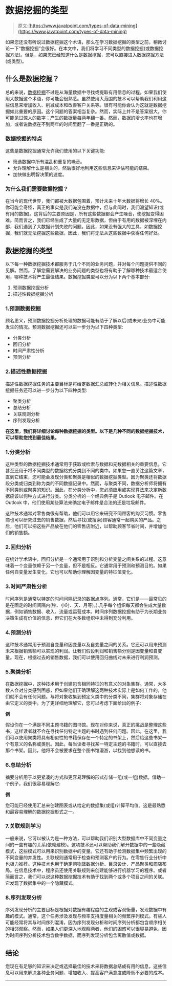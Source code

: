 # 数据挖掘的类型

> 原文:[https://www.javatpoint.com/types-of-data-mining](https://www.javatpoint.com/types-of-data-mining)

如果您还没有听说过数据挖掘这个术语，那么在学习数据挖掘的类型之前，稍微讨论一下“数据挖掘”会很好。在本文中，我们将学习不同类型的数据挖掘(或数据挖掘方法)。但是，如果您已经知道什么是数据挖掘，您可以直接进入数据挖掘方法(或类型)。

## 什么是数据挖掘？

总的来说，[数据挖掘](https://www.javatpoint.com/data-mining)不过是从海量数据中寻找或提取有用信息的过程。如果我们使用大数据这个术语，你可能会很熟悉。虽然使用大范围的技术可以帮助我们利用这些信息来增加收入、削减成本和改善客户关系等。很有可能你会认为这就是数据挖掘如此重要的原因。这个问题的答案相当复杂。然而，实际上并不是答案很大。你可能见过惊人的数字；产生的数据量每两年翻一番。然而，数据的增长率也在增加，或者说数据在不到两年的时间里翻了一番是正确的。

### 数据挖掘的特点

这些是数据挖掘通常允许我们使用的以下关键功能:

*   筛选数据中所有混乱和重复的噪音。
*   允许理解什么是相关的，然后很好地利用这些信息来评估可能的结果。
*   加快做出明智决策的速度。

### 为什么我们需要数据挖掘？

在当今的现代世界，我们都被大数据包围着，预计未来十年大数据将增长 40%。你可能会奇怪，真正的事实是我们淹没在数据中，但与此同时，我们渴望知识(或有用的数据)。这背后的主要原因是，所有这些数据都会产生噪音，使挖掘变得困难。简而言之，我们已经生成了大量的无定形数据，但由于有用的数据被深埋在内部，我们遇到了大数据计划失败的问题。因此，如果没有强大的工具，如数据挖掘，我们就无法挖掘这些数据，因此，我们将无法从这些数据中获得任何好处。

## 数据挖掘的类型

以下每一种数据挖掘技术都服务于几个不同的业务问题，并对每个问题提供不同的见解。然而，了解您需要解决的业务问题的类型也将有助于了解哪种技术最适合使用，哪种技术将产生最佳结果。数据挖掘类型可以分为以下两个基本部分:

1.  预测数据挖掘分析
2.  描述性数据挖掘分析

### 1.预测数据挖掘

顾名思义，预测数据挖掘分析处理的数据可能有助于了解以后(或未来)业务中可能发生的情况。预测数据挖掘还可以进一步分为以下四种类型:

*   分类分析
*   回归分析
*   时间严肃性分析
*   预测分析

### 2.描述性数据挖掘

描述性数据挖掘任务的主要目标是将给定数据汇总或转化为相关信息。描述性数据挖掘任务还可以进一步分为以下四种类型:

*   聚类分析
*   总结分析
*   关联规则分析
*   序列发现分析

**在这里，我们将详细讨论每种数据挖掘的类型。以下是几种不同的数据挖掘技术，可以帮助您找到最佳结果。**

### 1.分类分析

这种类型的数据挖掘技术通常用于获取或检索与数据和元数据相关的重要信息。它甚至还用于将不同类型的数据格式分类到不同的类中。如果您一直关注这篇文章，直到它结束，您可能会发现分类和聚类是相似的数据挖掘类型。因为聚类还将数据段分类或归类到称为类的不同数据记录中。然而，与聚类不同，数据分析师将拥有不同类别或聚类的知识。因此，在分类分析中，您必须应用或实现算法来决定新数据应该以何种方式进行分类。分类分析的一个经典例子是 Outlook 电子邮件。在 Outlook 中，他们使用某些算法来确定电子邮件是合法的还是垃圾邮件。

这种技术通常对零售商很有帮助，他们可以用它来研究不同顾客的购买习惯。零售商也可以研究过去的销售数据，然后寻找(或搜索)顾客通常一起购买的产品。之后，他们可以把这些产品放在他们的零售店附近，以帮助顾客节省时间，并增加他们的销售额。

### 2.回归分析

在统计学术语中，回归分析是一个通常用于识别和分析变量之间关系的过程。这意味着一个变量依赖于另一个变量，但不是相反。它通常用于预测和预测目的。如果任何自变量发生变化，它也可以帮助你理解因变量的特征值变化。

### 3.时间严肃性分析

时间序列是通常以特定的时间间隔记录的数据点序列。通常，它们是——最常见的是在固定的时间间隔内(秒、小时、天、月等)。).几乎每个组织每天都会生成大量数据，例如销售数据、收入、流量或运营成本。时间序列数据挖掘有助于为长期业务决策生成有价值的信息，但它们在大多数组织中未得到充分利用。

### 4.预测分析

这种技术通常用于预测自变量和因变量以及自变量之间的关系。它还可以用来预测未来根据销售额可以实现的利润。让我们假设利润和销售额分别是因变量和自变量。现在，根据过去的销售数据，我们可以使用回归曲线对未来进行利润预测。

### 5.聚类分析

在数据挖掘中，这种技术用于创建包含相同特征的有意义的对象集群。通常，大多数人会对分类感到困惑，但如果他们正确理解这两种技术实际上是如何工作的，他们就不会有任何问题。与将对象收集到预定义类中的分类不同，集群将对象存储在由它定义的类中。为了更详细地理解它，您可以考虑下面给出的例子:

**例**

假设你在一个满是不同主题书籍的图书馆。现在对你来说，真正的挑战是整理这些书，这样读者就不会在寻找任何特定主题的书时遇到任何问题。因此，在这里，我们可以使用聚类将具有相似性的书籍保存在一个特定的书架上，然后给这些书架一个有意义的名称或类别。因此，每当读者寻找某一特定主题的书籍时，可以直接去那个书架。因此，他将不会被要求在整个图书馆漫游，以找到他想读的书。

### 6.总结分析

摘要分析用于以更紧凑的方式和更容易理解的形式存储一组(或一组)数据。借助一个例子，我们很容易理解它:

**例**

您可能已经使用汇总来创建图表或从给定的数据集(或组)计算平均值。这是最熟悉和最容易理解的数据挖掘形式之一。

### 7.关联规则学习

一般来说，它可以被认为是一种方法，可以帮助我们识别大型数据库中不同变量之间的一些有趣的关系(依赖建模)。这项技术还可以帮助我们解开数据中的一些隐藏模式，这些模式可以用来识别数据中的变量。它还有助于检测数据集中频繁出现的不同变量的并发性。关联规则通常用于检查和预测客户的行为。在零售行业分析中也极力推荐。这种技术也用于确定购物篮数据分析、目录设计、产品聚类和商店布局。在信息技术中，程序员还使用关联规则来创建能够进行机器学习的程序。或者简而言之，我们可以说这种数据挖掘技术有助于找到两个或多个项目之间的关联。它发现了数据集中的一个隐藏模式。

### 8.序列发现分析

序列发现分析的主要目标是根据对数据有趣程度的主观或客观衡量，发现数据中有趣的模式。通常，这个任务涉及发现与频率支持度量相关的频繁序列模式。有些人可能经常将其与时间序列混淆，因为序列发现分析和时间序列分析都包含顺序相关的相邻观察。然而，如果人们更深入地观察两者，他们的困惑可以很容易避免，因为时间序列分析技术包含数字数据，而序列发现分析包含离散值或数据。

## 结论

您现在有足够的知识来决定或选择最佳的技术来将数据总结成有用的信息，这些信息可以用来解决各种业务问题、增加收入、提高客户满意度或降低不必要的成本。

* * *